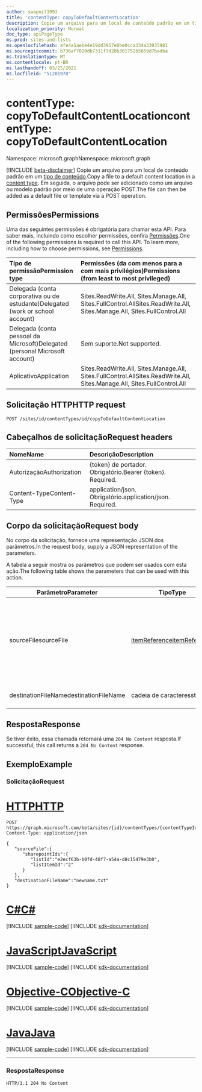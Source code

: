 ```yaml
---
author: swapnil1993
title: 'contentType: copyToDefaultContentLocation'
description: Copie um arquivo para um local de conteúdo padrão em um tipo de conteúdo.
localization_priority: Normal
doc_type: apiPageType
ms.prod: sites-and-lists
ms.openlocfilehash: afe4a5aebe4e19dd3957e0be0cca334a33035981
ms.sourcegitcommit: b736af7020db7311f7d28b301752b5669d7badba
ms.translationtype: MT
ms.contentlocale: pt-BR
ms.lasthandoff: 03/25/2021
ms.locfileid: "51201978"
---
```

# <a name="contenttype-copytodefaultcontentlocation"></a><span data-ttu-id="4d0a3-103">contentType: copyToDefaultContentLocation</span><span class="sxs-lookup"><span data-stu-id="4d0a3-103">contentType: copyToDefaultContentLocation</span></span>
<span data-ttu-id="4d0a3-104">Namespace: microsoft.graph</span><span class="sxs-lookup"><span data-stu-id="4d0a3-104">Namespace: microsoft.graph</span></span>

[!INCLUDE [beta-disclaimer](../../includes/beta-disclaimer.md)]
<span data-ttu-id="4d0a3-105">Copie um arquivo para um local de conteúdo padrão em um [tipo de conteúdo][contentType].</span><span class="sxs-lookup"><span data-stu-id="4d0a3-105">Copy a file to a default content location in a [content type][contentType].</span></span> <span data-ttu-id="4d0a3-106">Em seguida, o arquivo pode ser adicionado como um arquivo ou modelo padrão por meio de uma operação POST.</span><span class="sxs-lookup"><span data-stu-id="4d0a3-106">The file can then be added as a default file or template via a POST operation.</span></span>

## <a name="permissions"></a><span data-ttu-id="4d0a3-107">Permissões</span><span class="sxs-lookup"><span data-stu-id="4d0a3-107">Permissions</span></span>  

<span data-ttu-id="4d0a3-p102">Uma das seguintes permissões é obrigatória para chamar esta API. Para saber mais, incluindo como escolher permissões, confira [Permissões](/graph/permissions_reference.md).</span><span class="sxs-lookup"><span data-stu-id="4d0a3-p102">One of the following permissions is required to call this API. To learn more, including how to choose permissions, see [Permissions](/graph/permissions_reference.md).</span></span>

  

|<span data-ttu-id="4d0a3-110">Tipo de permissão</span><span class="sxs-lookup"><span data-stu-id="4d0a3-110">Permission type</span></span> | <span data-ttu-id="4d0a3-111">Permissões (da com menos para a com mais privilégios)</span><span class="sxs-lookup"><span data-stu-id="4d0a3-111">Permissions (from least to most privileged)</span></span> |
|:--------------------|:---------------------------------------------------------|
|<span data-ttu-id="4d0a3-112">Delegada (conta corporativa ou de estudante)</span><span class="sxs-lookup"><span data-stu-id="4d0a3-112">Delegated (work or school account)</span></span> | <span data-ttu-id="4d0a3-113">Sites.ReadWrite.All, Sites.Manage.All, Sites.FullControl.All</span><span class="sxs-lookup"><span data-stu-id="4d0a3-113">Sites.ReadWrite.All, Sites.Manage.All, Sites.FullControl.All</span></span>  |
|<span data-ttu-id="4d0a3-114">Delegada (conta pessoal da Microsoft)</span><span class="sxs-lookup"><span data-stu-id="4d0a3-114">Delegated (personal Microsoft account)</span></span> | <span data-ttu-id="4d0a3-115">Sem suporte.</span><span class="sxs-lookup"><span data-stu-id="4d0a3-115">Not supported.</span></span> |
|<span data-ttu-id="4d0a3-116">Aplicativo</span><span class="sxs-lookup"><span data-stu-id="4d0a3-116">Application</span></span> | <span data-ttu-id="4d0a3-117">Sites.ReadWrite.All, Sites.Manage.All, Sites.FullControl.All</span><span class="sxs-lookup"><span data-stu-id="4d0a3-117">Sites.ReadWrite.All, Sites.Manage.All, Sites.FullControl.All</span></span> |

  

## <a name="http-request"></a><span data-ttu-id="4d0a3-118">Solicitação HTTP</span><span class="sxs-lookup"><span data-stu-id="4d0a3-118">HTTP request</span></span>

<!-- {
  "blockType": "ignored"
}
-->

```http
POST /sites/id/contentTypes/id/copyToDefaultContentLocation 
```

## <a name="request-headers"></a><span data-ttu-id="4d0a3-119">Cabeçalhos de solicitação</span><span class="sxs-lookup"><span data-stu-id="4d0a3-119">Request headers</span></span>
|<span data-ttu-id="4d0a3-120">Nome</span><span class="sxs-lookup"><span data-stu-id="4d0a3-120">Name</span></span>|<span data-ttu-id="4d0a3-121">Descrição</span><span class="sxs-lookup"><span data-stu-id="4d0a3-121">Description</span></span>|
|:---|:---|
|<span data-ttu-id="4d0a3-122">Autorização</span><span class="sxs-lookup"><span data-stu-id="4d0a3-122">Authorization</span></span>|<span data-ttu-id="4d0a3-p103">{token} de portador. Obrigatório.</span><span class="sxs-lookup"><span data-stu-id="4d0a3-p103">Bearer {token}. Required.</span></span>|
|<span data-ttu-id="4d0a3-125">Content-Type</span><span class="sxs-lookup"><span data-stu-id="4d0a3-125">Content-Type</span></span>|<span data-ttu-id="4d0a3-p104">application/json. Obrigatório.</span><span class="sxs-lookup"><span data-stu-id="4d0a3-p104">application/json. Required.</span></span>|

## <a name="request-body"></a><span data-ttu-id="4d0a3-128">Corpo da solicitação</span><span class="sxs-lookup"><span data-stu-id="4d0a3-128">Request body</span></span>
<span data-ttu-id="4d0a3-129">No corpo da solicitação, fornece uma representação JSON dos parâmetros.</span><span class="sxs-lookup"><span data-stu-id="4d0a3-129">In the request body, supply a JSON representation of the parameters.</span></span>

<span data-ttu-id="4d0a3-130">A tabela a seguir mostra os parâmetros que podem ser usados com esta ação.</span><span class="sxs-lookup"><span data-stu-id="4d0a3-130">The following table shows the parameters that can be used with this action.</span></span>


|<span data-ttu-id="4d0a3-131">Parâmetro</span><span class="sxs-lookup"><span data-stu-id="4d0a3-131">Parameter</span></span>|<span data-ttu-id="4d0a3-132">Tipo</span><span class="sxs-lookup"><span data-stu-id="4d0a3-132">Type</span></span>|<span data-ttu-id="4d0a3-133">Descrição</span><span class="sxs-lookup"><span data-stu-id="4d0a3-133">Description</span></span>|
|-|-|-|
|<span data-ttu-id="4d0a3-134">sourceFile</span><span class="sxs-lookup"><span data-stu-id="4d0a3-134">sourceFile</span></span>| [<span data-ttu-id="4d0a3-135">itemReference</span><span class="sxs-lookup"><span data-stu-id="4d0a3-135">itemReference</span></span>](../resources/itemreference.md) |<span data-ttu-id="4d0a3-136">Metadados sobre o arquivo de origem que precisa ser copiado para o local de conteúdo padrão.</span><span class="sxs-lookup"><span data-stu-id="4d0a3-136">Metadata about the source file that needs to be copied to the default content location.</span></span> <span data-ttu-id="4d0a3-137">Obrigatório.</span><span class="sxs-lookup"><span data-stu-id="4d0a3-137">Required.</span></span>|
|<span data-ttu-id="4d0a3-138">destinationFileName</span><span class="sxs-lookup"><span data-stu-id="4d0a3-138">destinationFileName</span></span>| <span data-ttu-id="4d0a3-139">cadeia de caracteres</span><span class="sxs-lookup"><span data-stu-id="4d0a3-139">string</span></span> |<span data-ttu-id="4d0a3-140">Nome do arquivo de destino.</span><span class="sxs-lookup"><span data-stu-id="4d0a3-140">Destination filename.</span></span> 

## <a name="response"></a><span data-ttu-id="4d0a3-141">Resposta</span><span class="sxs-lookup"><span data-stu-id="4d0a3-141">Response</span></span>


<span data-ttu-id="4d0a3-142">Se tiver êxito, essa chamada retornará uma `204 No Content` resposta.</span><span class="sxs-lookup"><span data-stu-id="4d0a3-142">If successful, this call returns a `204 No Content` response.</span></span>

## <a name="example"></a><span data-ttu-id="4d0a3-143">Exemplo</span><span class="sxs-lookup"><span data-stu-id="4d0a3-143">Example</span></span>

### <a name="request"></a><span data-ttu-id="4d0a3-144">Solicitação</span><span class="sxs-lookup"><span data-stu-id="4d0a3-144">Request</span></span>

# <a name="http"></a>[<span data-ttu-id="4d0a3-145">HTTP</span><span class="sxs-lookup"><span data-stu-id="4d0a3-145">HTTP</span></span>](#tab/http)
<!-- {
  "blockType": "request",
  "name": "contenttype_copytodefaultcontentlocation"
}
-->
```http
POST https://graph.microsoft.com/beta/sites/{id}/contentTypes/{contentTypeId}/copyToDefaultContentLocation 
Content-Type: application/json

{
   "sourceFile":{
      "sharepointIds":{
         "listId":"e2ecf63b-b0fd-48f7-a54a-d8c15479e3b0",
         "listItemId":"2"
      }
   },
   "destinationFileName":"newname.txt"
}
```
# <a name="c"></a>[<span data-ttu-id="4d0a3-146">C#</span><span class="sxs-lookup"><span data-stu-id="4d0a3-146">C#</span></span>](#tab/csharp)
[!INCLUDE [sample-code](../includes/snippets/csharp/contenttype-copytodefaultcontentlocation-csharp-snippets.md)]
[!INCLUDE [sdk-documentation](../includes/snippets/snippets-sdk-documentation-link.md)]

# <a name="javascript"></a>[<span data-ttu-id="4d0a3-147">JavaScript</span><span class="sxs-lookup"><span data-stu-id="4d0a3-147">JavaScript</span></span>](#tab/javascript)
[!INCLUDE [sample-code](../includes/snippets/javascript/contenttype-copytodefaultcontentlocation-javascript-snippets.md)]
[!INCLUDE [sdk-documentation](../includes/snippets/snippets-sdk-documentation-link.md)]

# <a name="objective-c"></a>[<span data-ttu-id="4d0a3-148">Objective-C</span><span class="sxs-lookup"><span data-stu-id="4d0a3-148">Objective-C</span></span>](#tab/objc)
[!INCLUDE [sample-code](../includes/snippets/objc/contenttype-copytodefaultcontentlocation-objc-snippets.md)]
[!INCLUDE [sdk-documentation](../includes/snippets/snippets-sdk-documentation-link.md)]

# <a name="java"></a>[<span data-ttu-id="4d0a3-149">Java</span><span class="sxs-lookup"><span data-stu-id="4d0a3-149">Java</span></span>](#tab/java)
[!INCLUDE [sample-code](../includes/snippets/java/contenttype-copytodefaultcontentlocation-java-snippets.md)]
[!INCLUDE [sdk-documentation](../includes/snippets/snippets-sdk-documentation-link.md)]

---




### <a name="response"></a><span data-ttu-id="4d0a3-150">Resposta</span><span class="sxs-lookup"><span data-stu-id="4d0a3-150">Response</span></span>


<!-- { "blockType": "response" } -->

```http
HTTP/1.1 204 No Content
```

  

[contentType]: ../resources/contentType.md
